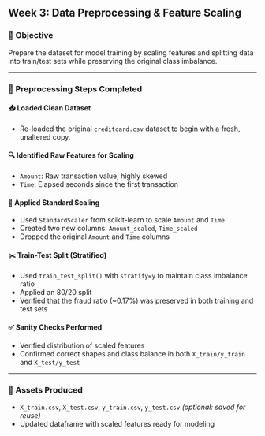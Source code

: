 ## Week 3: Data Preprocessing & Feature Scaling

### 🎯 Objective  
Prepare the dataset for model training by scaling features and splitting data into train/test sets while preserving the original class imbalance.

---

### 🔧 Preprocessing Steps Completed

#### 📥 Loaded Clean Dataset
- Re-loaded the original `creditcard.csv` dataset to begin with a fresh, unaltered copy.

#### 🔍 Identified Raw Features for Scaling
- `Amount`: Raw transaction value, highly skewed
- `Time`: Elapsed seconds since the first transaction

#### 📏 Applied Standard Scaling
- Used `StandardScaler` from scikit-learn to scale `Amount` and `Time`
- Created two new columns: `Amount_scaled`, `Time_scaled`
- Dropped the original `Amount` and `Time` columns

#### ✂️ Train-Test Split (Stratified)
- Used `train_test_split()` with `stratify=y` to maintain class imbalance ratio
- Applied an 80/20 split
- Verified that the fraud ratio (~0.17%) was preserved in both training and test sets

#### ✅ Sanity Checks Performed
- Verified distribution of scaled features
- Confirmed correct shapes and class balance in both `X_train/y_train` and `X_test/y_test`

---

### 📁 Assets Produced

- `X_train.csv`, `X_test.csv`, `y_train.csv`, `y_test.csv` *(optional: saved for reuse)*  
- Updated dataframe with scaled features ready for modeling

